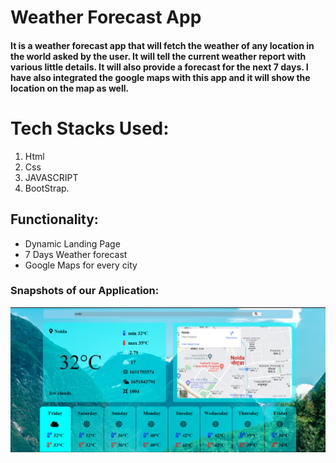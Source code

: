 # Weather Forecast App

<h4> It is a weather forecast app that will fetch the weather of any location in the world asked by the user. It will tell the current weather report with various little details. It will also provide a forecast for the next 7 days. I have also integrated the google maps with this app and it will show the location on the map as well. </h4>


# Tech Stacks Used:
1. Html
2. Css
3. JAVASCRIPT
4. BootStrap.

## Functionality:

- Dynamic Landing Page
- 7 Days Weather forecast
- Google Maps for every city

### Snapshots of our Application:


<img src="https://github.com/RahulGaurr/WeatherApp/blob/main/Screenshot%20(1929).png">
